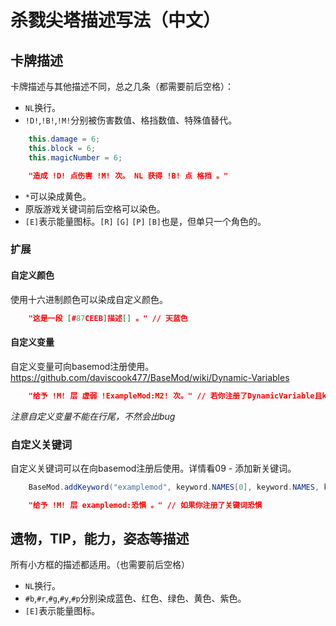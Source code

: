 # 杀戮尖塔描述写法（中文）

## 卡牌描述

卡牌描述与其他描述不同，总之几条（都需要前后空格）：
* `NL`换行。
* `!D!`,`!B!`,`!M!`分别被伤害数值、格挡数值、特殊值替代。
```java
    this.damage = 6;
    this.block = 6;
    this.magicNumber = 6;
```
```json
    "造成 !D! 点伤害 !M! 次。 NL 获得 !B! 点 格挡 。"
```
* `*`可以染成黄色。
* 原版游戏关键词前后空格可以染色。
* `[E]`表示能量图标。`[R]` `[G]` `[P]` `[B]`也是，但单只一个角色的。

### 扩展

#### 自定义颜色

使用十六进制颜色可以染成自定义颜色。
```json
    "这是一段 [#87CEEB]描述[] 。" // 天蓝色
```

#### 自定义变量

自定义变量可向basemod注册使用。
https://github.com/daviscook477/BaseMod/wiki/Dynamic-Variables

```json
    "给予 !M! 层 虚弱 !ExampleMod:M2! 次。" // 若你注册了DynamicVariable且key()返回“ExampleMod:M2”
```
*注意自定义变量不能在行尾，不然会出bug*

### 自定义关键词

自定义关键词可以在向basemod注册后使用。详情看09 - 添加新关键词。
```java
    BaseMod.addKeyword("examplemod", keyword.NAMES[0], keyword.NAMES, keyword.DESCRIPTION);
```

```json
    "给予 !M! 层 examplemod:恐惧 。" // 如果你注册了关键词恐惧
```

## 遗物，TIP，能力，姿态等描述

所有小方框的描述都适用。（也需要前后空格）

* `NL`换行。
* `#b`,`#r`,`#g`,`#y`,`#p`分别染成蓝色、红色、绿色、黄色、紫色。
* `[E]`表示能量图标。